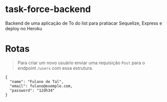 # task-force-backend
Backend  de uma aplicação de To do list para pratiacar Sequelize, Express e deploy no Heroku


# Rotas

> Para criar um novo usuário enviar uma requisição `Post` para o endpoint `/users` com essa estrutura.

```
{
  "name": "Fulano de Tal",
  "email": fulano@exemple.com,
  "password": "12dh34"
}
```